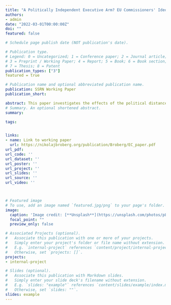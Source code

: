```yaml
---
title: "A Politically Independent Executive Arm? EU Commissioners' Ideological Alignment and Budget Allocation in the European Union"
authors: 
- admin
date: "2022-03-01T00:00:00Z"
doi: ""
featured: false

# Schedule page publish date (NOT publication's date).

# Publication type.
# Legend: 0 = Uncategorized; 1 = Conference paper; 2 = Journal article;
# 3 = Preprint / Working Paper; 4 = Report; 5 = Book; 6 = Book section;
# 7 = Thesis; 8 = Patent
publication_types: ["3"]
featured = true

# Publication name and optional abbreviated publication name.
publication: SSRN Working Paper
publication_short: 

abstract: This paper investigates the effects of the political distance between European Commissioners and heads of government on the allocation of funds flowing from the European Union to EU member states. The EU's agricultural and regional budgets offer two particularly interesting case studies due to the discretion exerted in these domains by the Commissioner for Agriculture and the Commissioner for Regional Policy, respectively. Leveraging the difference in timing in the turnovers of Commissioners and heads of government, I test whether the political distance between EU commissioners and heads of administrations affects the share of agricultural and regional funds countries receive from 1979 to 2006. Results show that greater ideological distance is a strongly significant deterrent of funds being channelled. The effects are strongest in pre-election years, for countries providing the Commissioners in charge of the given portfolios, and for countries that are single-party ruled, as opposed to coalition ruled. These findings suggest the behavior of European Commissioners follows similar principles to nationally elected leaders and are important given the salience of agriculture and regional funding at the European level and ongoing debates surrounding EU integration and the political independence of the EU's executive body.
# Summary. An optional shortened abstract.
summary: 

tags: 


links: 
- name: Link to working paper
  url: https://nikolajbroberg.org/publication/Broberg/EC_paper.pdf
url_pdf: 
url_code: ''
url_dataset: ''
url_poster: ''
url_project: ''
url_slides: ''
url_source: ''
url_video: ''



# Featured image
# To use, add an image named `featured.jpg/png` to your page's folder. 
image:
  caption: 'Image credit: [**Unsplash**](https://unsplash.com/photos/pLCdAaMFLTE)'
  focal_point: ""
  preview_only: false

# Associated Projects (optional).
#   Associate this publication with one or more of your projects.
#   Simply enter your project's folder or file name without extension.
#   E.g. `internal-project` references `content/project/internal-project/index.md`.
#   Otherwise, set `projects: []`.
projects:
- internal-project

# Slides (optional).
#   Associate this publication with Markdown slides.
#   Simply enter your slide deck's filename without extension.
#   E.g. `slides: "example"` references `content/slides/example/index.md`.
#   Otherwise, set `slides: ""`.
slides: example
---
```

